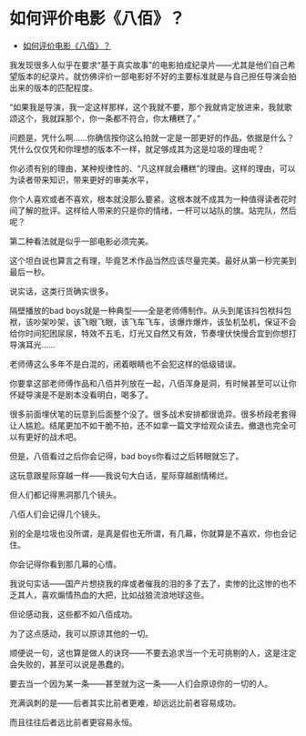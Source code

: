 # 如何评价电影《八佰》？

- [如何评价电影《八佰》？](https://www.zhihu.com/question/392095003/answer/1422886152)


我发现很多人似乎在要求“基于真实故事”的电影拍成纪录片——尤其是他们自己希望版本的纪录片。就仿佛评价一部电影好不好的主要标准就是与自己担任导演会拍出来的版本的匹配程度。

“如果我是导演，我一定这样那样，这个我就不要，那个我就肯定放进来，我就歌颂这个，我就踩那个，你一条都不符合，你太糟糕了。”

问题是，凭什么啊……你确信按你这么拍就一定是一部更好的作品，依据是什么？凭什么仅仅凭和你理想的版本不一样，就足够成其为这是垃圾的理由呢？

你必须有别的理由，某种规律性的、“凡这样就会糟糕”的理由。这样的理由，可以为读者带来知识，带来更好的审美水平，

你个人喜欢或者不喜欢，根本就没那么要紧。这根本就不成其为一种值得读者花时间了解的批评。这样给人带来的只是你的情绪，一杆可以站队的旗。站完队，然后呢？

  

第二种看法就是似乎一部电影必须完美。

这个坦白说也算言之有理，毕竟艺术作品当然应该尽量完美。最好从第一秒完美到最后一秒。

说实话，这类行货确实很多。

隔壁播放的bad boys就是一种典型——全是老师傅制作。从头到尾该抖包袱抖包袱，该吵架吵架，该飞眼飞眼，该飞车飞车，该爆炸爆炸，该坠机坠机，保证不会给你时间犯困尿尿，特效不五毛，灯光又自然又有效，节奏埋伏快慢合宜到你想打导演耳光……

老师傅这么多年不是白混的，闭着眼睛也不会犯这样的低级错误。

你要拿这部老师傅作品和八佰并列放在一起，八佰浑身是洞，有时候甚至可以让你怀疑导演是不是剧本没看明白，喝多了。

很多前面埋伏笔的玩意到后面整个没了。很多战术安排都很诡异。很多桥段老套得让人尴尬。结尾更加不如干脆不拍，还不如拿一篇文字给观众读去。撤退也完全可以有更好的战术吧。

但是，八佰看过之后你会记得，bad boys你看过之后转眼就忘了。

这玩意跟星际穿越一样——我说句大白话，星际穿越剧情稀烂。

但人们都记得黑洞那几个镜头。

八佰人们会记得几个镜头。

别的全是垃圾也没所谓，是真是假也无所谓，有几幕，你就算是不喜欢，你也会记住。

你会记得你看到那几幕的心情。

我说句实话——国产片想挠我的痒或者催我的泪的多了去了，卖惨的比这惨的也不乏其人，喜欢煽情热血的大把，比如战狼流浪地球这些。

但论感动我，这些都不如八佰成功。

为了这点感动，我可以原谅其他的一切。

顺便说一句，这也算是做人的诀窍——不要去追求当一个无可挑剔的人，这是注定会失败的，甚至可以说是愚蠢的。

要去当一个因为某一条——甚至就为这一条——人们会原谅你的一切的人。

充满讽刺的是——后者其实比前者更难，却远远比前者容易成功。

而且往往后者远比前者更容易永恒。